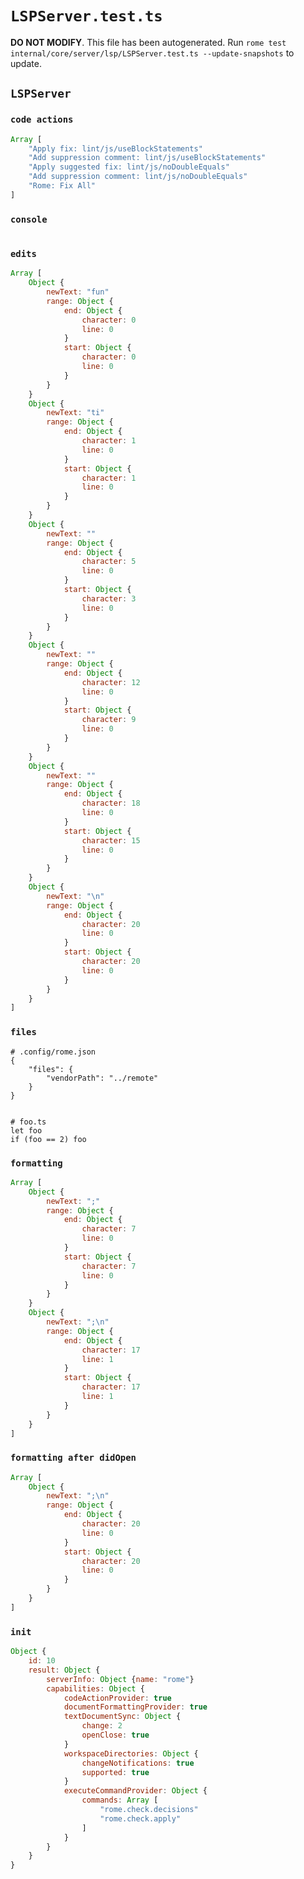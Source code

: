 # `LSPServer.test.ts`

**DO NOT MODIFY**. This file has been autogenerated. Run `rome test internal/core/server/lsp/LSPServer.test.ts --update-snapshots` to update.

## `LSPServer`

### `code actions`

```javascript
Array [
	"Apply fix: lint/js/useBlockStatements"
	"Add suppression comment: lint/js/useBlockStatements"
	"Apply suggested fix: lint/js/noDoubleEquals"
	"Add suppression comment: lint/js/noDoubleEquals"
	"Rome: Fix All"
]
```

### `console`

```

```

### `edits`

```javascript
Array [
	Object {
		newText: "fun"
		range: Object {
			end: Object {
				character: 0
				line: 0
			}
			start: Object {
				character: 0
				line: 0
			}
		}
	}
	Object {
		newText: "ti"
		range: Object {
			end: Object {
				character: 1
				line: 0
			}
			start: Object {
				character: 1
				line: 0
			}
		}
	}
	Object {
		newText: ""
		range: Object {
			end: Object {
				character: 5
				line: 0
			}
			start: Object {
				character: 3
				line: 0
			}
		}
	}
	Object {
		newText: ""
		range: Object {
			end: Object {
				character: 12
				line: 0
			}
			start: Object {
				character: 9
				line: 0
			}
		}
	}
	Object {
		newText: ""
		range: Object {
			end: Object {
				character: 18
				line: 0
			}
			start: Object {
				character: 15
				line: 0
			}
		}
	}
	Object {
		newText: "\n"
		range: Object {
			end: Object {
				character: 20
				line: 0
			}
			start: Object {
				character: 20
				line: 0
			}
		}
	}
]
```

### `files`

```
# .config/rome.json
{
	"files": {
		"vendorPath": "../remote"
	}
}


# foo.ts
let foo
if (foo == 2) foo

```

### `formatting`

```javascript
Array [
	Object {
		newText: ";"
		range: Object {
			end: Object {
				character: 7
				line: 0
			}
			start: Object {
				character: 7
				line: 0
			}
		}
	}
	Object {
		newText: ";\n"
		range: Object {
			end: Object {
				character: 17
				line: 1
			}
			start: Object {
				character: 17
				line: 1
			}
		}
	}
]
```

### `formatting after didOpen`

```javascript
Array [
	Object {
		newText: ";\n"
		range: Object {
			end: Object {
				character: 20
				line: 0
			}
			start: Object {
				character: 20
				line: 0
			}
		}
	}
]
```

### `init`

```javascript
Object {
	id: 10
	result: Object {
		serverInfo: Object {name: "rome"}
		capabilities: Object {
			codeActionProvider: true
			documentFormattingProvider: true
			textDocumentSync: Object {
				change: 2
				openClose: true
			}
			workspaceDirectories: Object {
				changeNotifications: true
				supported: true
			}
			executeCommandProvider: Object {
				commands: Array [
					"rome.check.decisions"
					"rome.check.apply"
				]
			}
		}
	}
}
```
